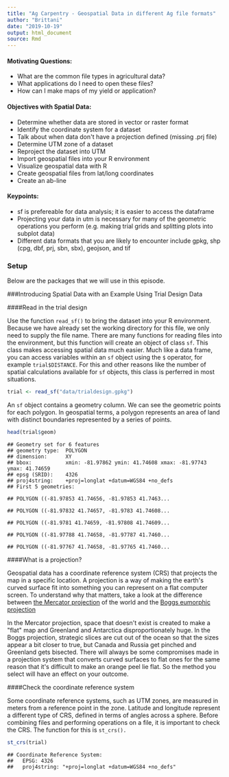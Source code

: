 ```yaml
---
title: "Ag Carpentry - Geospatial Data in different Ag file formats"
author: "Brittani"
date: "2019-10-19"
output: html_document
source: Rmd
---
```




#### Motivating Questions:
- What are the common file types in agricultural data?
- What applications do I need to open these files?
- How can I make maps of my yield or application?

#### Objectives with Spatial Data:
- Determine whether data are stored in vector or raster format
- Identify the coordinate system for a dataset
- Talk about when data don't have a projection defined (missing .prj file)
- Determine UTM zone of a dataset
- Reproject the dataset into UTM
- Import geospatial files into your R environment
- Visualize geospatial data with R
- Create geospatial files from lat/long coordinates
- Create an ab-line

#### Keypoints:
- sf is prefereable for data analysis; it is easier to access the dataframe
- Projecting your data in utm is necessary for many of the geometric operations
you perform (e.g. making trial grids and splitting plots into subplot data)
- Different data formats that you are likely to encounter include gpkg, shp
(cpg, dbf, prj, sbn, sbx), geojson, and tif

### Setup

Below are the packages that we will use in this episode.



###Introducing Spatial Data with an Example Using Trial Design Data

####Read in the trial design

Use the function `read_sf()` to bring the dataset into your R environment.
Because we have already set the working directory for this file, we only need to
supply the file name. There are many functions for reading files into the
environment, but this function will create an object of class `sf`. This class
makes accessing spatial data much easier. Much like a data frame, you can access
variables within an `sf` object using the `$` operator, for example
`trial$DISTANCE`. For this and other reasons like the number of spatial
calculations available for `sf` objects, this class is perferred in most situations.


```r
trial <- read_sf("data/trialdesign.gpkg")
```

An `sf` object contains a geometry column. We can see the geometric points for
each polygon.
In geospatial terms, a polygon represents an area of land with distinct
boundaries represented by a series of points.


```r
head(trial$geom)
```

```
## Geometry set for 6 features 
## geometry type:  POLYGON
## dimension:      XY
## bbox:           xmin: -81.97862 ymin: 41.74608 xmax: -81.97743 ymax: 41.74659
## epsg (SRID):    4326
## proj4string:    +proj=longlat +datum=WGS84 +no_defs
## First 5 geometries:
```

```
## POLYGON ((-81.97853 41.74656, -81.97853 41.7463...
```

```
## POLYGON ((-81.97832 41.74657, -81.9783 41.74608...
```

```
## POLYGON ((-81.9781 41.74659, -81.97808 41.74609...
```

```
## POLYGON ((-81.97788 41.74658, -81.97787 41.7460...
```

```
## POLYGON ((-81.97767 41.74658, -81.97765 41.7460...
```

####What is a projection?

Geospatial data has a coordinate reference system (CRS) that projects the map in
a specific location. A projection is a way of making the earth's curved surface fit into something you 
can represent on a flat computer screen. To understand why that matters, take a look
at the difference between [the Mercator projection](https://en.wikipedia.org/wiki/Mercator_projection#/media/File:Mercator_projection_Square.JPG) of the world and the 
[Boggs eumorphic projection](https://en.wikipedia.org/wiki/Boggs_eumorphic_projection#/media/File:Boggs_eumorphic_projection_SW.JPG)

In the Mercator projection, space that doesn't exist is created to make a "flat" map 
and Greenland and Antarctica disproportionately huge. In the Boggs projection, strategic 
slices are cut out of the ocean so that the sizes appear a bit closer to true, but Canada 
and Russia get pinched and Greenland gets bisected. There will always be some compromises 
made in a projection system that converts curved surfaces to flat ones for the same reason 
that it's difficult to make an orange peel lie flat. So the method you select will have an 
effect on your outcome.

####Check the coordinate reference system

Some coordinate reference systems, such as UTM zones, are
measured in meters from a reference point in the zone. Latitude and longitude
represent a different type of CRS, defined in terms of angles across a sphere.
Before combining files
and performing operations on a file, it is important to check the CRS. The
function for this is `st_crs().`


```r
st_crs(trial)
```

```
## Coordinate Reference System:
##   EPSG: 4326 
##   proj4string: "+proj=longlat +datum=WGS84 +no_defs"
```




































